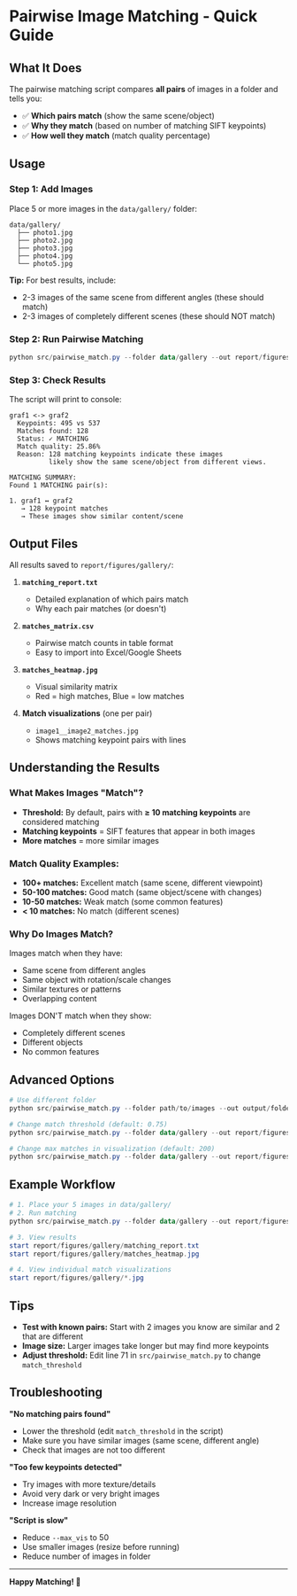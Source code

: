 # Pairwise Image Matching - Quick Guide

## What It Does

The pairwise matching script compares **all pairs** of images in a folder and tells you:
- ✅ **Which pairs match** (show the same scene/object)
- ✅ **Why they match** (based on number of matching SIFT keypoints)
- ✅ **How well they match** (match quality percentage)

## Usage

### Step 1: Add Images

Place 5 or more images in the `data/gallery/` folder:

```
data/gallery/
  ├── photo1.jpg
  ├── photo2.jpg
  ├── photo3.jpg
  ├── photo4.jpg
  └── photo5.jpg
```

**Tip:** For best results, include:
- 2-3 images of the same scene from different angles (these should match)
- 2-3 images of completely different scenes (these should NOT match)

### Step 2: Run Pairwise Matching

```powershell
python src/pairwise_match.py --folder data/gallery --out report/figures/gallery
```

### Step 3: Check Results

The script will print to console:

```
graf1 <-> graf2
  Keypoints: 495 vs 537
  Matches found: 128
  Status: ✓ MATCHING
  Match quality: 25.86%
  Reason: 128 matching keypoints indicate these images
          likely show the same scene/object from different views.

MATCHING SUMMARY:
Found 1 MATCHING pair(s):

1. graf1 ↔ graf2
   → 128 keypoint matches
   → These images show similar content/scene
```

## Output Files

All results saved to `report/figures/gallery/`:

1. **`matching_report.txt`** 
   - Detailed explanation of which pairs match
   - Why each pair matches (or doesn't)
   
2. **`matches_matrix.csv`**
   - Pairwise match counts in table format
   - Easy to import into Excel/Google Sheets

3. **`matches_heatmap.jpg`**
   - Visual similarity matrix
   - Red = high matches, Blue = low matches

4. **Match visualizations** (one per pair)
   - `image1__image2_matches.jpg`
   - Shows matching keypoint pairs with lines

## Understanding the Results

### What Makes Images "Match"?

- **Threshold:** By default, pairs with **≥ 10 matching keypoints** are considered matching
- **Matching keypoints** = SIFT features that appear in both images
- **More matches** = more similar images

### Match Quality Examples:

- **100+ matches:** Excellent match (same scene, different viewpoint)
- **50-100 matches:** Good match (same object/scene with changes)
- **10-50 matches:** Weak match (some common features)
- **< 10 matches:** No match (different scenes)

### Why Do Images Match?

Images match when they have:
- Same scene from different angles
- Same object with rotation/scale changes
- Similar textures or patterns
- Overlapping content

Images DON'T match when they show:
- Completely different scenes
- Different objects
- No common features

## Advanced Options

```powershell
# Use different folder
python src/pairwise_match.py --folder path/to/images --out output/folder

# Change match threshold (default: 0.75)
python src/pairwise_match.py --folder data/gallery --out report/figures/gallery --ratio 0.8

# Change max matches in visualization (default: 200)
python src/pairwise_match.py --folder data/gallery --out report/figures/gallery --max_vis 100
```

## Example Workflow

```powershell
# 1. Place your 5 images in data/gallery/
# 2. Run matching
python src/pairwise_match.py --folder data/gallery --out report/figures/gallery

# 3. View results
start report/figures/gallery/matching_report.txt
start report/figures/gallery/matches_heatmap.jpg

# 4. View individual match visualizations
start report/figures/gallery/*.jpg
```

## Tips

- **Test with known pairs:** Start with 2 images you know are similar and 2 that are different
- **Image size:** Larger images take longer but may find more keypoints
- **Adjust threshold:** Edit line 71 in `src/pairwise_match.py` to change `match_threshold`

## Troubleshooting

**"No matching pairs found"**
- Lower the threshold (edit `match_threshold` in the script)
- Make sure you have similar images (same scene, different angle)
- Check that images are not too different

**"Too few keypoints detected"**
- Try images with more texture/details
- Avoid very dark or very bright images
- Increase image resolution

**"Script is slow"**
- Reduce `--max_vis` to 50
- Use smaller images (resize before running)
- Reduce number of images in folder

---

**Happy Matching! 🎯**
